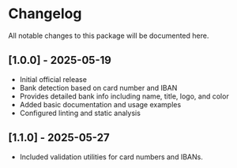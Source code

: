 # Changelog

All notable changes to this package will be documented here.

## [1.0.0] - 2025-05-19

- Initial official release
- Bank detection based on card number and IBAN
- Provides detailed bank info including name, title, logo, and color
- Added basic documentation and usage examples
- Configured linting and static analysis

## [1.1.0] - 2025-05-27

- Included validation utilities for card numbers and IBANs.
